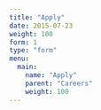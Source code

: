 ```yaml
---
title: "Apply"
date: 2015-07-23
weight: 100
form: 1
type: "form"
menu:
  main:
    name: "Apply"
    parent: "Careers"
    weight: 100
---
```

